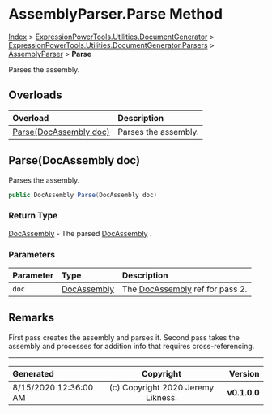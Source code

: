 ﻿# AssemblyParser.Parse Method

[Index](../index.md) > [ExpressionPowerTools.Utilities.DocumentGenerator](ExpressionPowerTools.Utilities.DocumentGenerator.a.md) > [ExpressionPowerTools.Utilities.DocumentGenerator.Parsers](ExpressionPowerTools.Utilities.DocumentGenerator.Parsers.n.md) > [AssemblyParser](ExpressionPowerTools.Utilities.DocumentGenerator.Parsers.AssemblyParser.cs.md) > **Parse**

Parses the assembly.

## Overloads

| Overload | Description |
| :-- | :-- |
| [Parse(DocAssembly doc)](#parsedocassembly-doc) | Parses the assembly. |
## Parse(DocAssembly doc)

Parses the assembly.

```csharp
public DocAssembly Parse(DocAssembly doc)
```

### Return Type

 [DocAssembly](ExpressionPowerTools.Utilities.DocumentGenerator.Hierarchy.DocAssembly.cs.md)  - The parsed [DocAssembly](ExpressionPowerTools.Utilities.DocumentGenerator.Hierarchy.DocAssembly.cs.md) .

### Parameters

| Parameter | Type | Description |
| :-- | :-- | :-- |
| `doc` | [DocAssembly](ExpressionPowerTools.Utilities.DocumentGenerator.Hierarchy.DocAssembly.cs.md) | The [DocAssembly](ExpressionPowerTools.Utilities.DocumentGenerator.Hierarchy.DocAssembly.cs.md) ref for pass 2. |


## Remarks

First pass creates the assembly and parses it. Second pass takes the
            assembly and processes for addition info that requires cross-referencing.


---

| Generated | Copyright | Version |
| :-- | :-: | --: |
| 8/15/2020 12:36:00 AM | (c) Copyright 2020 Jeremy Likness. | **v0.1.0.0** |
